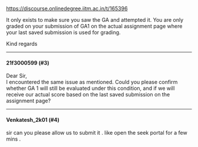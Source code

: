 https://discourse.onlinedegree.iitm.ac.in/t/165396

It only exists to make sure you saw the GA and attempted it. You are only graded on your submission of GA1 on the actual assignment page where your last saved submission is used for grading.</p>
<p>Kind regards</p><hr>

<h4>21f3000599 (#3)</h4>
<p>Dear Sir,<br/>
I encountered the same issue as mentioned. Could you please confirm whether GA 1 will still be evaluated under this condition, and if we will receive our actual score based on the last saved submission on the assignment page?</p><hr>

<h4>Venkatesh_2k01 (#4)</h4>
<p>sir can you please allow us to submit it . like open the seek portal for a few mins .